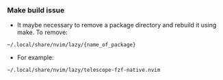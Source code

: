 ### Make build issue

- It maybe necessary to remove a package directory and rebuild it using make. To remove:

```
~/.local/share/nvim/lazy/{name_of_package}
```

- For example:

```
~/.local/share/nvim/lazy/telescope-fzf-native.nvim
```
